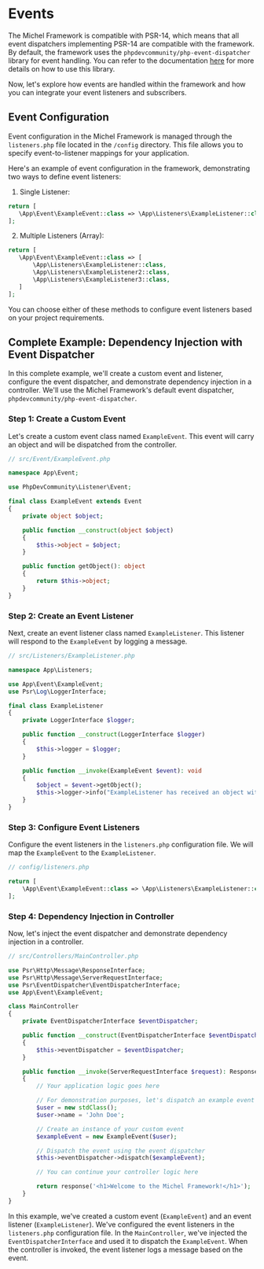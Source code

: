 # Events

The Michel Framework is compatible with PSR-14, which means that all event dispatchers implementing PSR-14 are compatible with the framework. By default, the framework uses the `phpdevcommunity/php-event-dispatcher` library for event handling. You can refer to the documentation [here](https://github.com/phpdevcommunity/php-event-dispatcher) for more details on how to use this library.

Now, let's explore how events are handled within the framework and how you can integrate your event listeners and subscribers.

## Event Configuration

Event configuration in the Michel Framework is managed through the `listeners.php` file located in the `/config` directory. This file allows you to specify event-to-listener mappings for your application.

Here's an example of event configuration in the framework, demonstrating two ways to define event listeners:

1. Single Listener:
```php
return [
   \App\Event\ExampleEvent::class => \App\Listeners\ExampleListener::class
];
```

2. Multiple Listeners (Array):
```php
return [
   \App\Event\ExampleEvent::class => [
       \App\Listeners\ExampleListener::class,
       \App\Listeners\ExampleListener2::class,
       \App\Listeners\ExampleListener3::class,
   ]
];
```
You can choose either of these methods to configure event listeners based on your project requirements.

## Complete Example: Dependency Injection with Event Dispatcher

In this complete example, we'll create a custom event and listener, configure the event dispatcher, and demonstrate dependency injection in a controller. We'll use the Michel Framework's default event dispatcher, `phpdevcommunity/php-event-dispatcher`.

### Step 1: Create a Custom Event

Let's create a custom event class named `ExampleEvent`. This event will carry an object and will be dispatched from the controller.

```php
// src/Event/ExampleEvent.php

namespace App\Event;

use PhpDevCommunity\Listener\Event;

final class ExampleEvent extends Event
{
    private object $object;

    public function __construct(object $object)
    {
        $this->object = $object;
    }

    public function getObject(): object
    {
        return $this->object;
    }
}
```

### Step 2: Create an Event Listener

Next, create an event listener class named `ExampleListener`. This listener will respond to the `ExampleEvent` by logging a message.

```php
// src/Listeners/ExampleListener.php

namespace App\Listeners;

use App\Event\ExampleEvent;
use Psr\Log\LoggerInterface;

final class ExampleListener
{
    private LoggerInterface $logger;

    public function __construct(LoggerInterface $logger)
    {
        $this->logger = $logger;
    }

    public function __invoke(ExampleEvent $event): void
    {
        $object = $event->getObject();
        $this->logger->info("ExampleListener has received an object with name: {$object->name}");
    }
}
```

### Step 3: Configure Event Listeners

Configure the event listeners in the `listeners.php` configuration file. We will map the `ExampleEvent` to the `ExampleListener`.

```php
// config/listeners.php

return [
    \App\Event\ExampleEvent::class => \App\Listeners\ExampleListener::class,
];
```

### Step 4: Dependency Injection in Controller

Now, let's inject the event dispatcher and demonstrate dependency injection in a controller.

```php
// src/Controllers/MainController.php

use Psr\Http\Message\ResponseInterface;
use Psr\Http\Message\ServerRequestInterface;
use Psr\EventDispatcher\EventDispatcherInterface;
use App\Event\ExampleEvent;

class MainController
{
    private EventDispatcherInterface $eventDispatcher;

    public function __construct(EventDispatcherInterface $eventDispatcher)
    {
        $this->eventDispatcher = $eventDispatcher;
    }

    public function __invoke(ServerRequestInterface $request): ResponseInterface
    {
        // Your application logic goes here

        // For demonstration purposes, let's dispatch an example event
        $user = new stdClass();
        $user->name = 'John Doe';

        // Create an instance of your custom event
        $exampleEvent = new ExampleEvent($user);

        // Dispatch the event using the event dispatcher
        $this->eventDispatcher->dispatch($exampleEvent);

        // You can continue your controller logic here

        return response('<h1>Welcome to the Michel Framework!</h1>');
    }
}
```

In this example, we've created a custom event (`ExampleEvent`) and an event listener (`ExampleListener`). We've configured the event listeners in the `listeners.php` configuration file. In the `MainController`, we've injected the `EventDispatcherInterface` and used it to dispatch the `ExampleEvent`. When the controller is invoked, the event listener logs a message based on the event.
